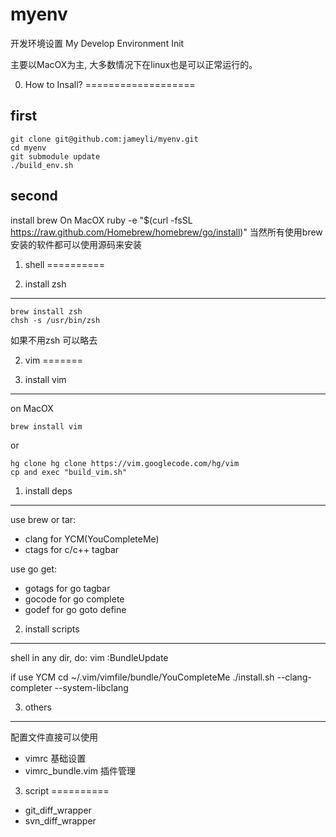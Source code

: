 myenv
=====

开发环境设置
My Develop Environment Init

主要以MacOX为主, 大多数情况下在linux也是可以正常运行的。

0. How to Insall?
===================

first
------

    git clone git@github.com:jameyli/myenv.git
    cd myenv
    git submodule update
    ./build_env.sh

second
------
install brew On MacOX
    ruby -e "$(curl -fsSL https://raw.github.com/Homebrew/homebrew/go/install)"
当然所有使用brew安装的软件都可以使用源码来安装

1. shell
==========

1. install zsh
---------------

    brew install zsh
    chsh -s /usr/bin/zsh

如果不用zsh 可以略去

2. vim
=======

0. install vim
--------------

on MacOX

    brew install vim
or

    hg clone hg clone https://vim.googlecode.com/hg/vim
    cp and exec "build_vim.sh"

1. install deps
-------------------

use brew or tar:
* clang for YCM(YouCompleteMe)
* ctags for c/c++ tagbar

use go get:
* gotags for go tagbar
* gocode for go complete
* godef for go goto define

2. install scripts
--------------------

shell in any dir, do:
    vim
    :BundleUpdate

if use YCM
    cd ~/.vim/vimfile/bundle/YouCompleteMe
    ./install.sh --clang-completer --system-libclang

3. others
-----------
配置文件直接可以使用
* vimrc   基础设置
* vimrc_bundle.vim    插件管理

3. script
==========

* git_diff_wrapper
* svn_diff_wrapper
